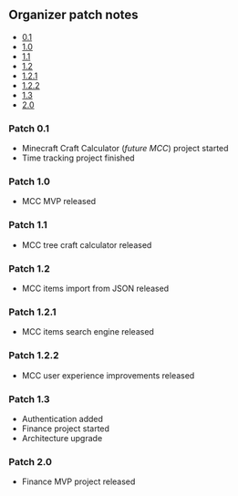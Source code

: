 
## Organizer patch notes

* [0.1](#patch-01)
* [1.0](#patch-10)
* [1.1](#patch-11)
* [1.2](#patch-12)
* [1.2.1](#patch-121)
* [1.2.2](#patch-122)
* [1.3](#patch-13)
* [2.0](#patch-20)


### Patch 0.1
- Minecraft Craft Calculator (*future MCC*) project started
- Time tracking project finished

### Patch 1.0
- MCC MVP released

### Patch 1.1
- MCC tree craft calculator released

### Patch 1.2
- MCC items import from JSON released

### Patch 1.2.1
- MCC items search engine released

### Patch 1.2.2
- MCC user experience improvements released

### Patch 1.3
- Authentication added
- Finance project started
- Architecture upgrade

### Patch 2.0
- Finance MVP project released
